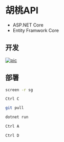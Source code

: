 # 胡桃API

* ASP.NET Core
* Entity Framwork Core

## 开发

[![pic](https://contrib.rocks/image?repo=DGP-Studio/Snap.HutaoAPI)](https://github.com/DGP-Studio/Snap.Genshin/graphs/contributors)

## 部署

``` bash
screen -r sg
```
```
Ctrl C
```
``` bash
git pull
```
``` bash
dotnet run
```
``` bash
Ctrl A
```
``` bash
Ctrl D
```